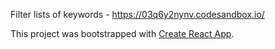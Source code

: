 Filter lists of keywords - https://03q6y2nynv.codesandbox.io/  

This project was bootstrapped with [Create React App](https://github.com/facebookincubator/create-react-app).
